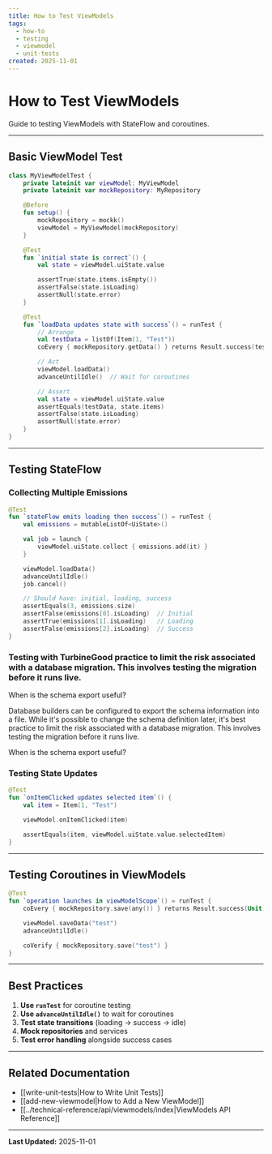 ```yaml
---
title: How to Test ViewModels
tags:
  - how-to
  - testing
  - viewmodel
  - unit-tests
created: 2025-11-01
---
```


# How to Test ViewModels

Guide to testing ViewModels with StateFlow and coroutines.

---

## Basic ViewModel Test

```kotlin
class MyViewModelTest {
    private lateinit var viewModel: MyViewModel
    private lateinit var mockRepository: MyRepository

    @Before
    fun setup() {
        mockRepository = mockk()
        viewModel = MyViewModel(mockRepository)
    }

    @Test
    fun `initial state is correct`() {
        val state = viewModel.uiState.value

        assertTrue(state.items.isEmpty())
        assertFalse(state.isLoading)
        assertNull(state.error)
    }

    @Test
    fun `loadData updates state with success`() = runTest {
        // Arrange
        val testData = listOf(Item(1, "Test"))
        coEvery { mockRepository.getData() } returns Result.success(testData)

        // Act
        viewModel.loadData()
        advanceUntilIdle()  // Wait for coroutines

        // Assert
        val state = viewModel.uiState.value
        assertEquals(testData, state.items)
        assertFalse(state.isLoading)
        assertNull(state.error)
    }
}
```

---

## Testing StateFlow

### Collecting Multiple Emissions

```kotlin
@Test
fun `stateFlow emits loading then success`() = runTest {
    val emissions = mutableListOf<UiState>()

    val job = launch {
        viewModel.uiState.collect { emissions.add(it) }
    }

    viewModel.loadData()
    advanceUntilIdle()
    job.cancel()

    // Should have: initial, loading, success
    assertEquals(3, emissions.size)
    assertFalse(emissions[0].isLoading)  // Initial
    assertTrue(emissions[1].isLoading)   // Loading
    assertFalse(emissions[2].isLoading)  // Success
}
```

### Testing with TurbineGood practice to limit the risk associated with a database migration. This involves testing the migration before it runs live.

When is the schema export useful?

Database builders can be configured to export the schema information into a file. While it's possible to change the schema definition later, it's best practice to limit the risk associated with a database migration. This involves testing the migration before it runs live.

When is the schema export useful?

### Testing State Updates

```kotlin
@Test
fun `onItemClicked updates selected item`() {
    val item = Item(1, "Test")

    viewModel.onItemClicked(item)

    assertEquals(item, viewModel.uiState.value.selectedItem)
}
```

---

## Testing Coroutines in ViewModels

```kotlin
@Test
fun `operation launches in viewModelScope`() = runTest {
    coEvery { mockRepository.save(any()) } returns Result.success(Unit)

    viewModel.saveData("test")
    advanceUntilIdle()

    coVerify { mockRepository.save("test") }
}
```

---

## Best Practices

1. **Use `runTest`** for coroutine testing
2. **Use `advanceUntilIdle()`** to wait for coroutines
3. **Test state transitions** (loading → success → idle)
4. **Mock repositories** and services
5. **Test error handling** alongside success cases

---

## Related Documentation

- [[write-unit-tests|How to Write Unit Tests]]
- [[add-new-viewmodel|How to Add a New ViewModel]]
- [[../technical-reference/api/viewmodels/index|ViewModels API Reference]]

---

**Last Updated:** 2025-11-01
